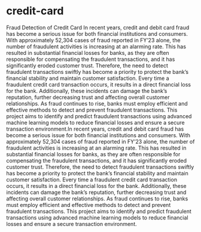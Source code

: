 # credit-card
Fraud Detection of Credit Card
In recent years, credit and debit card fraud has become a serious issue for both financial institutions 
and consumers. With approximately 52,304 cases of fraud reported in FY’23 alone, the number of 
fraudulent activities is increasing at an alarming rate. This has resulted in substantial financial losses 
for banks, as they are often responsible for compensating the fraudulent transactions, and it has 
significantly eroded customer trust. Therefore, the need to detect fraudulent transactions swiftly 
has become a priority to protect the bank’s financial stability and maintain customer satisfaction. 
Every time a fraudulent credit card transaction occurs, it results in a direct financial loss for the 
bank. Additionally, these incidents can damage the bank’s reputation, further decreasing trust and 
affecting overall customer relationships. As fraud continues to rise, banks must employ efficient and 
effective methods to detect and prevent fraudulent transactions. This project aims to identify and 
predict fraudulent transactions using advanced machine learning models to reduce financial losses 
and ensure a secure transaction environment.In recent years, credit and debit card fraud has become a serious issue for both financial institutions 
and consumers. With approximately 52,304 cases of fraud reported in FY’23 alone, the number of 
fraudulent activities is increasing at an alarming rate. This has resulted in substantial financial losses 
for banks, as they are often responsible for compensating the fraudulent transactions, and it has 
significantly eroded customer trust. Therefore, the need to detect fraudulent transactions swiftly 
has become a priority to protect the bank’s financial stability and maintain customer satisfaction. 
Every time a fraudulent credit card transaction occurs, it results in a direct financial loss for the 
bank. Additionally, these incidents can damage the bank’s reputation, further decreasing trust and 
affecting overall customer relationships. As fraud continues to rise, banks must employ efficient and 
effective methods to detect and prevent fraudulent transactions. This project aims to identify and 
predict fraudulent transactions using advanced machine learning models to reduce financial losses 
and ensure a secure transaction environment.
